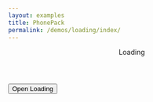 ```yaml
---
layout: examples
title: PhonePack
permalink: /demos/loading/index/
---
```


<header class="header header--shadow bg-white text-black">
      <div class="header__title">Loading</div>
</header>
    
<section class="content content--padding has-header">
        <button class="button button--raised button--ripple bg-indigo text-white" id="open">Open Loading</button>
</section>
    
<script type="text/javascript">
        document.addEventListener('DOMContentLoaded', function() {
            
            document.querySelector('#open').addEventListener('click', function(){
                var loading = new phonepack.Loading({
                    spinner: true,
                    overlay: false,
                    title: 'Loading'
                }).show();
                
                setTimeout(function() {
                    loading.hide();
                }, 1000);
            });
            
          }, false);
</script>
  
